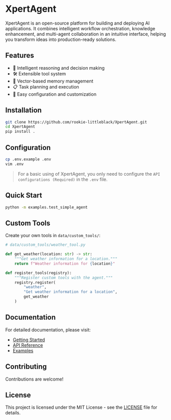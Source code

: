 # XpertAgent

XpertAgent is an open-source platform for building and deploying AI applications. It combines intelligent workflow orchestration, knowledge enhancement, and multi-agent collaboration in an intuitive interface, helping you transform ideas into production-ready solutions.

## Features

- 🤖 Intelligent reasoning and decision making
- 🛠️ Extensible tool system
- 💾 Vector-based memory management
- 📋 Task planning and execution
- 🔧 Easy configuration and customization

## Installation

```bash
git clone https://github.com/rookie-littleblack/XpertAgent.git
cd XpertAgent
pip install .
```

## Configuration

```bash
cp .env.example .env
vim .env
```

> For a basic using of XpertAgent, you only need to configure the `API configurations (Required)` in the `.env` file.

## Quick Start

```bash
python -m examples.test_simple_agent
```

## Custom Tools

Create your own tools in `data/custom_tools/`:

```python
# data/custom_tools/weather_tool.py

def get_weather(location: str) -> str:
    """Get weather information for a location."""
    return f"Weather information for {location}"

def register_tools(registry):
    """Register custom tools with the agent."""
    registry.register(
        "weather",
        "Get weather information for a location",
        get_weather
    )
```

## Documentation

For detailed documentation, please visit:
- [Getting Started](docs/guides/getting_started.md)
- [API Reference](docs/api/index.md)
- [Examples](docs/examples/index.md)

## Contributing

Contributions are welcome!

## License

This project is licensed under the MIT License - see the [LICENSE](LICENSE) file for details.